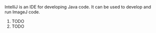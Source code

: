 IntelliJ is an IDE for developing Java code. It can be used to develop and run ImageJ code.

1. TODO
2. TODO
